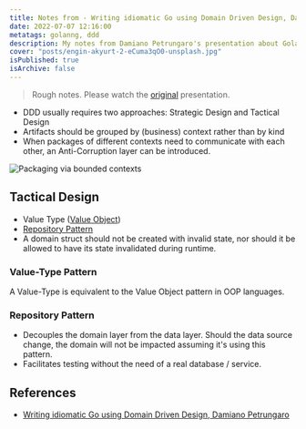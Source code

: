 ```yaml
---
title: Notes from - Writing idiomatic Go using Domain Driven Design, Damiano Petrungaro
date: 2022-07-07 12:16:00
metatags: golanng, ddd
description: My notes from Damiano Petrungaro's presentation about Golang and Domain-Driven Design
cover: "posts/engin-akyurt-2-eCuma3qO0-unsplash.jpg"
isPublished: true
isArchive: false
---
```


> Rough notes. Please watch the [original](https://www.youtube.com/watch?v=dp1cc6-QKY0) presentation.

- DDD usually requires two approaches: Strategic Design and Tactical Design
- Artifacts should be grouped by (business) context rather than by kind
- When packages of different contexts need to communicate with each other, an Anti-Corruption layer can be introduced.

![Packaging via bounded contexts](/posts/packaging-via-bounded-contexts.png)

## Tactical Design

- Value Type ([Value Object](https://docs.microsoft.com/en-us/dotnet/architecture/microservices/microservice-ddd-cqrs-patterns/implement-value-objects))
- [Repository Pattern](https://threedots.tech/post/repository-pattern-in-go/)
- A domain struct should not be created with invalid state, nor should it be allowed to have its state invalidated during runtime.

### Value-Type Pattern

A Value-Type is equivalent to the Value Object pattern in OOP languages.

### Repository Pattern

- Decouples the domain layer from the data layer. Should the data source change, the domain will not be impacted assuming it's using this pattern.
- Facilitates testing without the need of a real database / service.

## References

- [Writing idiomatic Go using Domain Driven Design, Damiano Petrungaro](https://www.youtube.com/watch?v=dp1cc6-QKY0)
